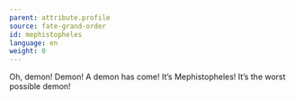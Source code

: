 ```yaml
---
parent: attribute.profile
source: fate-grand-order
id: mephistopheles
language: en
weight: 0
---
```


Oh, demon! Demon! A demon has come!
It’s Mephistopheles! It’s the worst possible demon!
